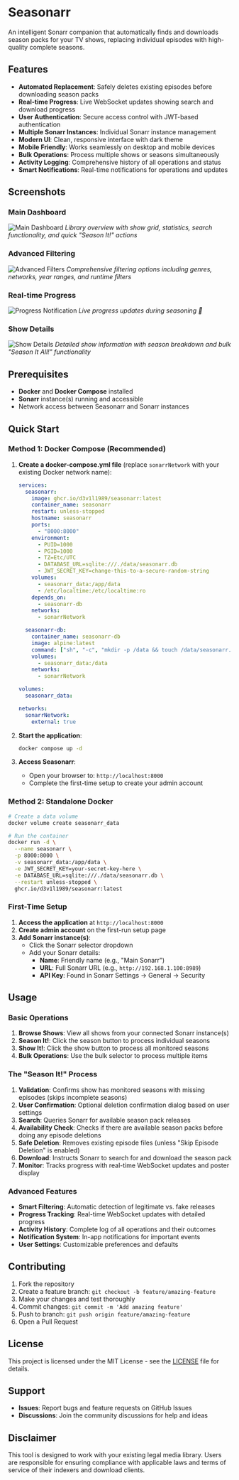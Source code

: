 # Seasonarr

An intelligent Sonarr companion that automatically finds and downloads season packs for your TV shows, replacing individual episodes with high-quality complete seasons.

## Features

- **Automated Replacement**: Safely deletes existing episodes before downloading season packs
- **Real-time Progress**: Live WebSocket updates showing search and download progress
- **User Authentication**: Secure access control with JWT-based authentication
- **Multiple Sonarr Instances**: Individual Sonarr instance management
- **Modern UI**: Clean, responsive interface with dark theme
- **Mobile Friendly**: Works seamlessly on desktop and mobile devices
- **Bulk Operations**: Process multiple shows or seasons simultaneously
- **Activity Logging**: Comprehensive history of all operations and status
- **Smart Notifications**: Real-time notifications for operations and updates

## Screenshots

### Main Dashboard
![Main Dashboard](assets/screenshots/UI.png)
*Library overview with show grid, statistics, search functionality, and quick "Season It!" actions*

### Advanced Filtering
![Advanced Filters](assets/screenshots/filters.png)
*Comprehensive filtering options including genres, networks, year ranges, and runtime filters*

### Real-time Progress
![Progress Notification](assets/screenshots/notification.png)
*Live progress updates during seasoning 🧂*

### Show Details
![Show Details](assets/screenshots/showdetails.png)
*Detailed show information with season breakdown and bulk "Season It All!" functionality*

## Prerequisites

- **Docker** and **Docker Compose** installed
- **Sonarr** instance(s) running and accessible
- Network access between Seasonarr and Sonarr instances

## Quick Start

### Method 1: Docker Compose (Recommended)

1. **Create a docker-compose.yml file** (replace `sonarrNetwork` with your existing Docker network name):
   ```yaml
   services:
     seasonarr:
       image: ghcr.io/d3v1l1989/seasonarr:latest
       container_name: seasonarr
       restart: unless-stopped
       hostname: seasonarr
       ports:
         - "8000:8000"
       environment:
         - PUID=1000
         - PGID=1000
         - TZ=Etc/UTC
         - DATABASE_URL=sqlite:///./data/seasonarr.db
         - JWT_SECRET_KEY=change-this-to-a-secure-random-string
       volumes:
         - seasonarr_data:/app/data
         - /etc/localtime:/etc/localtime:ro
       depends_on:
         - seasonarr-db
       networks:
         - sonarrNetwork

     seasonarr-db:
       container_name: seasonarr-db
       image: alpine:latest
       command: ["sh", "-c", "mkdir -p /data && touch /data/seasonarr.db && tail -f /dev/null"]
       volumes:
         - seasonarr_data:/data
       networks:
         - sonarrNetwork

   volumes:
     seasonarr_data:

   networks:
     sonarrNetwork:
       external: true
   ```

2. **Start the application**:
   ```bash
   docker compose up -d
   ```

3. **Access Seasonarr**:
   - Open your browser to: `http://localhost:8000`
   - Complete the first-time setup to create your admin account

### Method 2: Standalone Docker

```bash
# Create a data volume
docker volume create seasonarr_data

# Run the container
docker run -d \
  --name seasonarr \
  -p 8000:8000 \
  -v seasonarr_data:/app/data \
  -e JWT_SECRET_KEY=your-secret-key-here \
  -e DATABASE_URL=sqlite:///./data/seasonarr.db \
  --restart unless-stopped \
  ghcr.io/d3v1l1989/seasonarr:latest
```


### First-Time Setup

1. **Access the application** at `http://localhost:8000`
2. **Create admin account** on the first-run setup page
3. **Add Sonarr instance(s)**:
   - Click the Sonarr selector dropdown
   - Add your Sonarr details:
     - **Name**: Friendly name (e.g., "Main Sonarr")
     - **URL**: Full Sonarr URL (e.g., `http://192.168.1.100:8989`)
     - **API Key**: Found in Sonarr Settings → General → Security

## Usage

### Basic Operations

1. **Browse Shows**: View all shows from your connected Sonarr instance(s)
2. **Season It!**: Click the season button to process individual seasons
3. **Show It!**: Click the show button to process all monitored seasons
4. **Bulk Operations**: Use the bulk selector to process multiple items

### The "Season It!" Process

1. **Validation**: Confirms show has monitored seasons with missing episodes (skips incomplete seasons)
2. **User Confirmation**: Optional deletion confirmation dialog based on user settings
3. **Search**: Queries Sonarr for available season pack releases
4. **Availability Check**: Checks if there are available season packs before doing any episode deletions
5. **Safe Deletion**: Removes existing episode files (unless "Skip Episode Deletion" is enabled)
6. **Download**: Instructs Sonarr to search for and download the season pack
7. **Monitor**: Tracks progress with real-time WebSocket updates and poster display

### Advanced Features

- **Smart Filtering**: Automatic detection of legitimate vs. fake releases
- **Progress Tracking**: Real-time WebSocket updates with detailed progress
- **Activity History**: Complete log of all operations and their outcomes
- **Notification System**: In-app notifications for important events
- **User Settings**: Customizable preferences and defaults

## Contributing

1. Fork the repository
2. Create a feature branch: `git checkout -b feature/amazing-feature`
3. Make your changes and test thoroughly
4. Commit changes: `git commit -m 'Add amazing feature'`
5. Push to branch: `git push origin feature/amazing-feature`
6. Open a Pull Request

## License

This project is licensed under the MIT License - see the [LICENSE](LICENSE) file for details.

## Support

- **Issues**: Report bugs and feature requests on GitHub Issues
- **Discussions**: Join the community discussions for help and ideas

## Disclaimer

This tool is designed to work with your existing legal media library. Users are responsible for ensuring compliance with applicable laws and terms of service of their indexers and download clients.